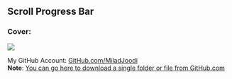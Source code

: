 ## Scroll Progress Bar


### Cover:
![](https://s29.picofile.com/file/8466057384/scroll_progress_bar.gif)

My GitHub Account: [GitHub.com/MiladJoodi](https://github.com/miladjoodi)  
**Note**: [You can go here to download a single folder or file from GitHub.com](https://minhaskamal.github.io/DownGit/#/home)
